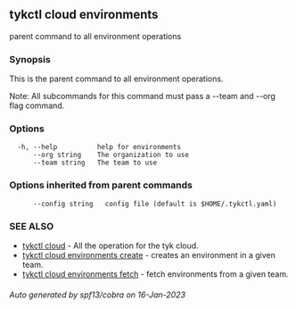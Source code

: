 ## tykctl cloud environments

parent command to all environment operations

### Synopsis

This is the parent command to all environment operations.

   Note: All subcommands for this command must pass a --team  and --org flag command.
  


### Options

```
  -h, --help          help for environments
      --org string    The organization to use
      --team string   The team to use
```

### Options inherited from parent commands

```
      --config string   config file (default is $HOME/.tykctl.yaml)
```

### SEE ALSO

* [tykctl cloud](tykctl_cloud.md)	 - All the operation for the tyk cloud.
* [tykctl cloud environments create](tykctl_cloud_environments_create.md)	 - creates an environment in a given team.
* [tykctl cloud environments fetch](tykctl_cloud_environments_fetch.md)	 - fetch environments from a given team.

###### Auto generated by spf13/cobra on 16-Jan-2023

